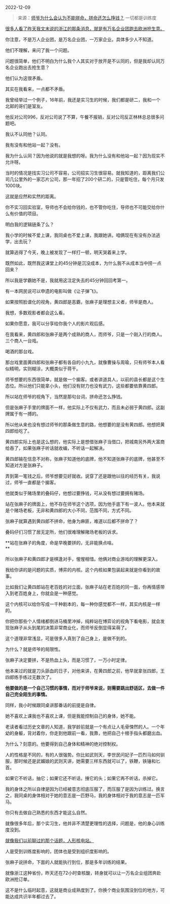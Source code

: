 2022-12-09

> 来源：[师爷为什么会认为不能拼命，拼命还怎么挣钱？](http://mp.weixin.qq.com/s?__biz=MzU3NDc5Nzc0NQ==&mid=2247521399&idx=1&sn=6769fb05d442ab5bfca80f8268227ed0&chksm=fd2e36a9ca59bfbf5caadbd47f20689977e3b7451d9bf8c0e863527be15e263ce0390eee8566&scene=27#wechat_redirect)
> 一切都是训练度

[很多人看了昨天我文末说的浙江的那条消息，就是有万名企业团跑去欧洲抢生意。  
](http://mp.weixin.qq.com/s?__biz=MzU0MjYwNDU2Mw==&mid=2247509096&idx=2&sn=fa02c89403652d8424aa1ca9ab31183b&chksm=fb1ac814cc6d4102e8effba555ad238073f4057eb1a21f518d04bf708c54c77ada41b9cd9ccc&scene=21#wechat_redirect)

你注意，不是万人企业团，是万名企业团，一万家企业。具体多少人不知道。

他们不理解，来问了我一个问题。

问题很简单，他们不明白为什么我个人其实对于放开是不认同的，但是我却认同万名企业跑出去抢生意？  

他们认为这很矛盾。  

其实在我看来，一点都不矛盾。

我曾经举过一个例子，16年前，我还是实习生的时候，我们都是研二，我和一个北邮的哥们是室友。  

他反对公司996，反对公司说了不算，午餐不报销，反对公司反正林林总总很多问题吧。  

我认不认同他？认同。  

我有没有和他站一起？没有。  

我为什么认同？因为他说的就是我想的呀。我为什么没有和他站一起？因为现实不允许呀。  

当时的情况是找实习公司不容易，公司招实习生很容易。就我知道的，距离我们公司几公里外的一家芯片公司，那一年招了200个研二的，只是管吃住，每个月只发1000块。

这就是应然和实然的距离。  

你不实习回实验室，导师也不会给你钱的，也不管你吃住，导师也不可能交给你什么有价值的项目。

明白我的逻辑链条了么？  

我小学的时候不爱上课，我同桌也不爱上课，我跟她讲。咱俩现在有没有办法逃学，出去玩？  

就算逃得了今天，晚上被发现了一样打一顿，明天哭着来上学。

既然如此，既然我这课堂上的45分钟是沉没成本，为什么我不从成本当中捞一点回来？  

所以我是学霸她不是，我就用这注定失去的45分钟回回考第一。  

有一本网民说可以申遗的电影叫做《让子弹飞》。  

如果按照脸谱化的视角，黄四郎是恶霸，张麻子是理想主义者，师爷是商人。

我想，多数观影者都会这么看。  

如果你愿意，我可以分享给你我个人的影片观后感。  

在我看来，黄四郎和张麻子是两个成熟的商人，而师爷，只是一个刚入行的商人。三个商人一台戏。  

喝酒的那台戏。  

那台戏里面黄四郎和张麻子都有各自的小九九，就像曹操与周瑜，只有师爷本人看似精明，实则糊涂，大概类似于蒋干。  

师爷想要的东西很简单，就是做一个掮客。或者讲道具人，以前的县长都是这个生态位。所以他们只能拿小头，他们没有财力也没有武力，这些都要依靠黄四郎。  

所以站在师爷的视角下，当然是那句台词，拼命还怎么挣钱。  

但是张麻子手里的牌面不一样，他实际上不仅有武力，而且未必弱于黄四郎。这副牌属于有一搏的。  

所以他从来也没有想过师爷的那条做生意的路，他想要的是没有黄四郎。他想把黄四郎给吃了。  

黄四郎实际上也是这么想的，他实际上是想借张麻子当借口，把城南另外两大富商给吞了，如果张麻子听话就收编，不听话一起解决。  

黄四郎输在信息不对称，张麻子知道他的底牌，他不知道张麻子的底牌，他甚至不知道对方是张麻子。  

弄到第一笔钱之后，师爷想要见好就收。说穿了还是跟他以往的经历有关，我说过，师爷一直都是个掮客。  

他就类似于赌场里的叠码仔，他想过要挣钱，可从没有想过要拥有赌场。  

站在张麻子的牌面上，他不存在师爷这个选项，因为他手底下有一波人。他本来就是个赌场老板，无非和黄四郎的大小不同，范围不同，方式不同。  

张麻子就算遇到黄四郎不拼命，他身为麻匪，难道以后都不拼命了？  

叠码仔们习惯了居无定所，他们很难理解赌场老板的诉求。

 **站在张麻子的角度，命是早晚要拼的，无非能换点啥。  
**

所以张麻子和黄四郎才是棋逢对手，惺惺相惜。他俩对商业游戏的理解更深入。  

我给你讲的是问题的实质，博弈的内核。这个内核如果包装起来就是你看到的故事。  

比如我们让黄四郎站在老百姓的对立面，张麻子站在老百姓的同一面，你再情感带入到老百姓身上，你就会是一种感觉。

这个内核可以给你写成一千种剧本的，每一种你感觉都不一样，其实内核是一样的。

你把你那些个人情绪都倒进马桶里冲掉，纯粹站在博弈论的视角下看电影，就会发现张麻子从头到尾的决策非常商业化，而师爷反倒显得呆萌了。  

这个道理非常浅显，可是很多人真到了自己身上，是做不到的。  

为什么？就是师爷的局限性。  

张麻子决定要拼，不是热血上头，而是习惯了，一万小时定律。  

他本来过的就是刀头舔血的日子，对他来讲，在黄四郎之前，他早就拿张四郎，王四郎练手练过无数次了。  

 **他要做的是一个自己习惯的事情，而对于师爷来说，则需要跳出舒适区，去做一件自己完全陌生的事情。**

同样，我小时候跟同桌讲那番话的前提是自律。  

她不喜欢上课我也不喜欢上课，但是我能控制自己的身体，她不能。  

老读者看过历史文章的人知道，我学龄前就是一个有点让人毛骨悚然的人。一个年幼的身躯，背对着你，你走到他跟前一看，我靠，他把自己十根手指头都磨出血。

为什么？刻意的。他要得到自己身体和精神的绝对控制权。  

人的性格是不同的，有的人很强势。你比如武则天，李世民问妃子一匹烈马如何驯服，那时候还是武媚娘的武则天讲，她需要三样东西就可以了，铁鞭，铁锤和匕首。

如果它不听话，抽它；如果它还不听话，捶它的头；如果它再不听话，杀掉它。  

我的身体之所以自律是因为已经被意志彻底压服了，而压服了是因为训练过。换言之，我同桌的身体相对于她的意志是一匹野马，我的身体相对于我的意志是一匹军马。  

你只有去做自己熟悉的东西才能这么自然。  

就像很多年后，那个实习生，他并非不清楚更理性的选择，问题是，他的身心训练度没到。  

[就像我们以前聊过的那个话题，人形核电站。](https://mp.weixin.qq.com/s?__biz=MzU0MjYwNDU2Mw==&mid=2247507224&idx=1&sn=48d8ac37ebb9a64a251b652dff7836f4&chksm=fb1ab164cc6d38721f04f5030f0073d6869beef853d9e210fb03cf2849d358a1e152ed0c0801&scene=21#wechat_redirect)

人是受到训练度影响的，团体也是受到组织度影响的。

张麻子说拼命，下面的人就能执行到位，那是多年训练的结果。  

就像浙江这种省份，昨天还在72小时查核酸，转身就可以让一万名企业组团奔赴欧洲抢订单。  

这不是什么临时起意，这就是商业成熟度到了。你换个商业氛围没到位的地方，可能达成共识半年都过去了。

